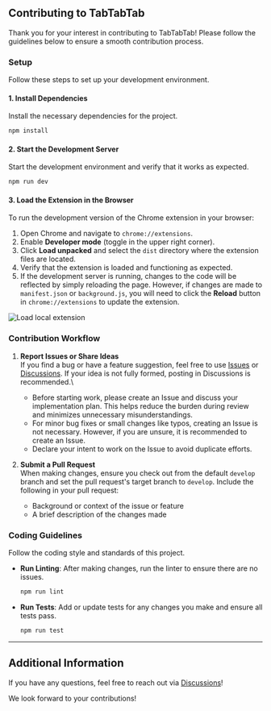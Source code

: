 ## Contributing to TabTabTab

Thank you for your interest in contributing to TabTabTab! Please follow the guidelines below to ensure a smooth contribution process.

### Setup

Follow these steps to set up your development environment.

#### 1. Install Dependencies
Install the necessary dependencies for the project.

```sh
npm install
```

#### 2. Start the Development Server
Start the development environment and verify that it works as expected.

```sh
npm run dev
```

#### 3. Load the Extension in the Browser
To run the development version of the Chrome extension in your browser:

1. Open Chrome and navigate to `chrome://extensions`.
2. Enable **Developer mode** (toggle in the upper right corner).
3. Click **Load unpacked** and select the `dist` directory where the extension files are located.
4. Verify that the extension is loaded and functioning as expected.
5. If the development server is running, changes to the code will be reflected by simply reloading the page. However, if changes are made to `manifest.json` or `background.js`, you will need to click the **Reload** button in `chrome://extensions` to update the extension.

![Load local extension](./docs/setup_local_extension.png)

### Contribution Workflow

1. **Report Issues or Share Ideas**\
   If you find a bug or have a feature suggestion, feel free to use [Issues](https://github.com/okaryo/TabTabTab/issues) or [Discussions](https://github.com/okaryo/TabTabTab/discussions). If your idea is not fully formed, posting in Discussions is recommended.\
   - Before starting work, please create an Issue and discuss your implementation plan. This helps reduce the burden during review and minimizes unnecessary misunderstandings.
   - For minor bug fixes or small changes like typos, creating an Issue is not necessary. However, if you are unsure, it is recommended to create an Issue.
   - Declare your intent to work on the Issue to avoid duplicate efforts.

2. **Submit a Pull Request**\
   When making changes, ensure you check out from the default `develop` branch and set the pull request's target branch to `develop`. Include the following in your pull request:

   - Background or context of the issue or feature
   - A brief description of the changes made

### Coding Guidelines

Follow the coding style and standards of this project.

- **Run Linting**: After making changes, run the linter to ensure there are no issues.

  ```sh
  npm run lint
  ```

- **Run Tests**: Add or update tests for any changes you make and ensure all tests pass.

  ```sh
  npm run test
  ```

---

## Additional Information

If you have any questions, feel free to reach out via [Discussions](https://github.com/okaryo/TabTabTab/discussions)!

We look forward to your contributions!
